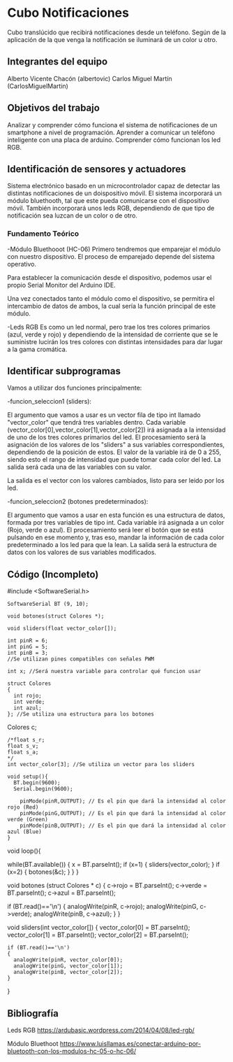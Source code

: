 # Cubo Notificaciones

Cubo translúcido que recibirá notificaciones desde un teléfono. Según de la aplicación de la que venga la notificación se iluminará de un color u otro.

## Integrantes del equipo

Alberto Vicente Chacón (albertovic) 
Carlos Miguel Martín (CarlosMiguelMartin)

## Objetivos del trabajo

Analizar y comprender cómo funciona el sistema de notificaciones de un smartphone a nivel de programación. 
Aprender a comunicar un teléfono inteligente con una placa de arduino. 
Comprender cómo funcionan los led RGB.
 
 ## Identificación de sensores y actuadores
 
 Sistema electrónico basado en un microcontrolador capaz de detectar las distintas notificaciones de un doispositivo móvil. El sistema incorporará un módulo bluethooth, tal que este pueda comunicarse con el dispositivo móvil. También incorporará unos leds RGB, dependiendo de que tipo de notificación sea luzcan de un color o de otro.
 
 ### Fundamento Teórico

-Módulo Bluethooot (HC-06)
 Primero tendremos que emparejar el módulo con nuestro dispositivo. El proceso de emparejado depende del sistema operativo.

Para establecer la comunicación desde el dispositivo, podemos usar el propio Serial Monitor del Arduino IDE.

Una vez conectados tanto el módulo como el dispositivo, se permitira el intercambio de datos de ambos, la cual sería la función principal de este módulo.

-Leds RGB
Es como un led normal, pero trae los tres colores primarios (azul, verde y rojo) y dependiendo de la intensidad de corriente que se le suministre lucirán los tres colores con distintas intensidades para dar lugar a la gama cromática.

## Identificar subprogramas

Vamos a utilizar dos funciones principalmente:

-funcion_seleccion1 (sliders):

El argumento que vamos a usar es un vector fila de tipo int llamado "vector_color" que tendrá tres variables dentro. Cada variable (vector_color[0],vector_color[1],vector_color[2]) irá asignada a la intensidad de uno de los tres colores primarios del led.
El procesamiento será la asignación de los valores de los "sliders" a sus variables correspondientes, dependiendo de la posición de estos. El valor de la variable irá de 0 a 255, siendo esto el rango de intensidad que puede tomar cada color del led.
La salida será cada una de las variables con su valor.

La salida es el vector con los valores cambiados, listo para ser leido por los led.

-funcion_seleccion2 (botones predeterminados):

El argumento que vamos a usar en esta función es una estructura de datos, formada por tres variables de tipo int. Cada variable irá asignada a un color (Rojo, verde o azul).
El procesamiento será leer el botón que se está pulsando en ese momento y, tras eso, mandar la información de cada color predeterminado a los led para que la lean.
La salida será la estructura de datos con los valores de sus variables modificados.

## Código (Incompleto)

#include <SoftwareSerial.h>

    SoftwareSerial BT (9, 10);
    
    void botones(struct Colores *);

    void sliders(float vector_color[]);
    
    int pinR = 6;
    int pinG = 5;
    int pinB = 3;
    //Se utilizan pines compatibles con señales PWM
    
    int x; //Será nuestra variable para controlar qué funcion usar
    
    struct Colores
    {
      int rojo;
      int verde;
      int azul;
    }; //Se utiliza una estructura para los botones
    
  Colores c;
    
    /*float s_r;
    float s_v;
    float s_a;
    */
    int vector_color[3]; //Se utiliza un vector para los sliders
    
    void setup(){
      BT.begin(9600);
      Serial.begin(9600);
      
        pinMode(pinR,OUTPUT); // Es el pin que dará la intensidad al color rojo (Red)
        pinMode(pinG,OUTPUT); // Es el pin que dará la intensidad al color verde (Green)
        pinMode(pinB,OUTPUT); // Es el pin que dará la intensidad al color azul (Blue)
    }


void loop(){
  
   while(BT.available())
{
  x = BT.parseInt();
  if (x=1)
  {
    sliders(vector_color);
  }
  if (x=2)
  {
  botones(&c);
  }
  }
}    

void botones (struct Colores * c)
{
    c->rojo = BT.parseInt();
    c->verde = BT.parseInt();
    c->azul = BT.parseInt();
  
  if (BT.read()=='\n')
    {
      analogWrite(pinR, c->rojo);
      analogWrite(pinG, c->verde);
      analogWrite(pinB, c->azul);
    }
}

void sliders(int vector_color[])
{
    vector_color[0] = BT.parseInt();
    vector_color[1] = BT.parseInt();
    vector_color[2] = BT.parseInt();

    if (BT.read()=='\n')
    {
      analogWrite(pinR, vector_color[0]);
      analogWrite(pinG, vector_color[1]);
      analogWrite(pinB, vector_color[2]);
    }
} 
      
## Bibliografía
Leds RGB https://ardubasic.wordpress.com/2014/04/08/led-rgb/

Módulo Bluethoot https://www.luisllamas.es/conectar-arduino-por-bluetooth-con-los-modulos-hc-05-o-hc-06/
